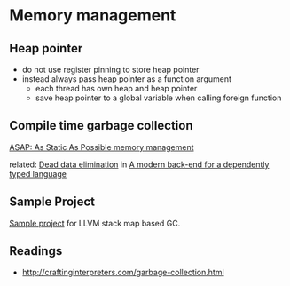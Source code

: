 # Memory management

## Heap pointer
- do not use register pinning to store heap pointer
- instead always pass heap pointer as a function argument
  - each thread has own heap and heap pointer
  - save heap pointer to a global variable when calling foreign function

## Compile time garbage collection
[ASAP: As Static As Possible memory management](http://www.cl.cam.ac.uk/techreports/UCAM-CL-TR-908.html)

related: [Dead data elimination](http://nbviewer.jupyter.org/github/grin-compiler/grin/blob/master/papers/MoL-2010-19.text.pdf#page=55) in [A modern back-end for a dependently typed language](http://nbviewer.jupyter.org/github/grin-compiler/grin/blob/master/papers/MoL-2010-19.text.pdf)

## Sample Project
[Sample project](https://github.com/robinvd/lang-experiments) for LLVM stack map based GC.

## Readings
- http://craftinginterpreters.com/garbage-collection.html
